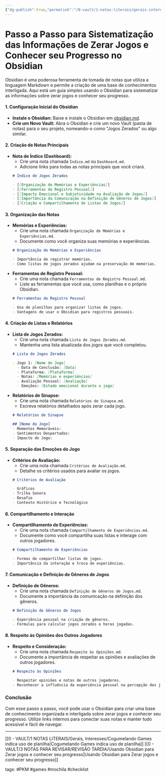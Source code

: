```yaml
---
{"dg-publish":true,"permalink":"/0-vault/1-notas-literais/gerais-interesses/passo-a-passo-para-sistematizacao-das-informacoes-de-zerar-jogos-e-conhecer-seu-progresso-no-obsidian/","tags":["PKM","games","mochila","checklist"],"dgHomeLink":true,"dgShowLocalGraph":true,"dgShowFileTree":true,"dgEnableSearch":true,"noteIcon":""}
---
```


# Passo a Passo para Sistematização das Informações de Zerar Jogos e Conhecer seu Progresso no Obsidian

Obsidian é uma poderosa ferramenta de tomada de notas que utiliza a linguagem Markdown e permite a criação de uma base de conhecimentos interligada. Aqui está um guia simples usando o Obsidian para sistematizar as informações sobre zerar jogos e conhecer seu progresso.

#### 1. **Configuração Inicial do Obsidian**
   - **Instale o Obsidian:** Baixe e instale o Obsidian em [obsidian.md](https://obsidian.md/).
   - **Crie um Novo Vault:** Abra o Obsidian e crie um novo Vault (pasta de notas) para o seu projeto, nomeando-o como "Jogos Zerados" ou algo similar.

#### 2. **Criação de Notas Principais**
   - **Nota de Índice (Dashboard):**
     - Crie uma nota chamada `Índice.md` ou `Dashboard.md`.
     - Adicione links para todas as notas principais que você criará.
     ```markdown
     # Índice de Jogos Zerados

     - [[Organização de Memórias e Experiências]]
     - [[Ferramentas de Registro Pessoal]]
     - [[Impacto Emocional e Subjetividade na Avaliação de Jogos]]
     - [[Importância da Comunicação na Definição de Gêneros de Jogos]]
     - [[Criação e Compartilhamento de Listas de Jogos]]
     ```

#### 3. **Organização das Notas**
   - **Memórias e Experiências:**
     - Crie uma nota chamada `Organização de Memórias e Experiências.md`.
     - Documente como você organiza suas memórias e experiências.
     ```markdown
     # Organização de Memórias e Experiências

     - Importância de registrar memórias.
     - Como listas de jogos zerados ajudam na preservação de memórias.
     ```
   - **Ferramentas de Registro Pessoal:**
     - Crie uma nota chamada `Ferramentas de Registro Pessoal.md`.
     - Liste as ferramentas que você usa, como planilhas e o próprio Obsidian.
     ```markdown
     # Ferramentas de Registro Pessoal

     - Uso de planilhas para organizar listas de jogos.
     - Vantagens de usar o Obsidian para registros pessoais.
     ```

#### 4. **Criação de Listas e Relatórios**
   - **Lista de Jogos Zerados:**
     - Crie uma nota chamada `Lista de Jogos Zerados.md`.
     - Mantenha uma lista atualizada dos jogos que você completou.
     ```markdown
     # Lista de Jogos Zerados

     - Jogo 1: [Nome do Jogo]
       - Data de Conclusão: [Data]
       - Plataforma: [Plataforma]
       - Notas: [Memórias e experiências]
       - Avaliação Pessoal: [Avaliação]
       - Emoções: [Estado emocional durante o jogo]
     ```
   - **Relatórios de Sinapse:**
     - Crie uma nota chamada `Relatórios de Sinapse.md`.
     - Escreva relatórios detalhados após zerar cada jogo.
     ```markdown
     # Relatórios de Sinapse

     ## [Nome do Jogo]
     - Momentos Memoráveis: 
     - Sentimentos Despertados: 
     - Impacto do Jogo: 
     ```

#### 5. **Separação das Emoções do Jogo**
   - **Critérios de Avaliação:**
     - Crie uma nota chamada `Critérios de Avaliação.md`.
     - Detalhe os critérios usados para avaliar os jogos.
     ```markdown
     # Critérios de Avaliação

     - Gráficos
     - Trilha Sonora
     - Desafio
     - Contexto Histórico e Tecnológico
     ```

#### 6. **Compartilhamento e Interação**
   - **Compartilhamento de Experiências:**
     - Crie uma nota chamada `Compartilhamento de Experiências.md`.
     - Documente como você compartilha suas listas e interage com outros jogadores.
     ```markdown
     # Compartilhamento de Experiências

     - Formas de compartilhar listas de jogos.
     - Importância da interação e troca de experiências.
     ```

#### 7. **Comunicação e Definição de Gêneros de Jogos**
   - **Definição de Gêneros:**
     - Crie uma nota chamada `Definição de Gêneros de Jogos.md`.
     - Documente a importância da comunicação na definição dos gêneros.
     ```markdown
     # Definição de Gêneros de Jogos

     - Experiência pessoal na criação de gêneros.
     - Fórmulas para calcular jogos zerados e horas jogadas.
     ```

#### 8. **Respeito às Opiniões dos Outros Jogadores**
   - **Respeito e Consideração:**
     - Crie uma nota chamada `Respeito às Opiniões.md`.
     - Documente a importância de respeitar as opiniões e avaliações de outros jogadores.
     ```markdown
     # Respeito às Opiniões

     - Respeitar opiniões e notas de outros jogadores.
     - Reconhecer a influência da experiência pessoal na percepção dos jogos.
     ```

### Conclusão

Com esse passo a passo, você pode usar o Obsidian para criar uma base de conhecimento organizada e interligada sobre zerar jogos e conhecer seu progresso. Utilize links internos para conectar suas notas e manter tudo acessível e fácil de navegar.

---
[[0 - VAULT/1 NOTAS LITERAIS/Gerais, Interesses/Cogumelando Games indica uso de planilha\|Cogumelando Games indica uso de planilha]]
[[0 - VAULT/3 NOTAS PARA REVISAR/REVISÃO TARDIA/Usando Obsidian para Zerar jogos e conhecer seu progresso\|Usando Obsidian para Zerar jogos e conhecer seu progresso]]

tags: #PKM #games #mochila #checklist